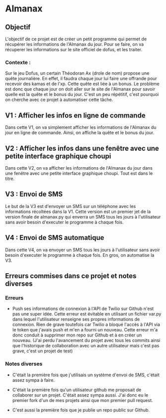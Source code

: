 # Almanax

## Objectif

L'objectif de ce projet est de créer un petit programme qui permet de récupérer les informations de l'Almanax du jour.
Pour se faire, on va récuperer les informations sur le site officiel de dofus, et les traiter.

### Contexte :

Sur le jeu Dofus, un certain Théodoran Ax (drole de nom) propose une quête journalière. En effet, il faudra chaque jour lui faire une offrande pour recevoir des kamas et de l'xp. Cette quête est liée à un bonus. Le problème est donc que chaque jour on doit aller sur le site de l'Almanax pour savoir quelle est la quête et le bonus du jour. C'est un peu répétitif, c'est pourquoi on cherche avec ce projet à automatiser cette tâche.

## V1 : Afficher les infos en ligne de commande

Dans cette V1, on va simplement afficher les informations de l'Almanax du jour en ligne de commande.
Ainsi, on affiche la quête et le bonus du jour.

## V2 : Afficher les infos dans une fenêtre avec une petite interface graphique choupi

Dans cette V2, on va afficher les informations de l'Almanax du jour dans une fenêtre avec une petite interface graphique choupi. Tout est dans le titre.

## V3 : Envoi de SMS

Le but de la V3 est d'envoyer un SMS sur un téléphone avec les informations récoltées dans la V1. 
Cette version est un premier jet de la version finale de almanax.py qui enverra un SMS tous les jours à l'utilisateur sans avoir besoin d'executer le programme à chaque fois. 

## V4 : Envoi de SMS automatique

Dans cette V4, on va envoyer un SMS tous les jours à l'utilisateur sans avoir besoin d'executer le programme à chaque fois. En gros, on automatise la V3.

## Erreurs commises dans ce projet et notes diverses

### Erreurs

- Push ses informations de connexion à l'API de Twilio sur Github n'est pas une super idée. Cette erreur est évitable en utilisant un fichier var.py dans lequel l'utilisateur renseigne ses propres informations de connexion. Rien de grave toutefois car Twilio a bloqué l'accès à l'API via le token que j'avais push et m'en a fourni un nouveau. Cette erreur m'a donc conduit à supprimer mon repo sur Github et à en créer un nouveau. (J'ai perdu l'avancement du projet avec tous les commits ainsi que l'historique de collaboration avec un autre utilisateur mais c'est pas grave, c'est un projet de test)

### Notes diverses

- C'était la première fois que j'utilisais un système d'envoi de SMS, c'était assez sympa à faire.

- C'était la première fois qu'un utilisateur github me proposait de collaborer sur un projet. C'était assez sympa aussi. J'ai donc eu le premier fork d'un de mes projets ainsi que mon premier pull request.

- C'est aussi la première fois que je publie un repo public sur Github. 